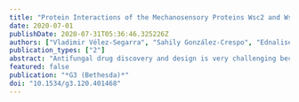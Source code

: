 ```yaml
---
title: "Protein Interactions of the Mechanosensory Proteins Wsc2 and Wsc3 for Stress Resistance in Saccharomyces cerevisiae."
date: 2020-07-01
publishDate: 2020-07-31T05:36:46.325226Z
authors: ["Vladimir Vélez-Segarra", "Sahily González-Crespo", "Ednalise Santiago-Cartagena", "Luis E Vázquez-Quiñones", "Nelson Martínez-Matías", "Yamirelis Otero", "Julián J Zayas", "Rafael Siaca", "Jeanmadi Del Rosario", "Inoushka Mejías", "José A Aponte", "Noelani C Collazo", "Francisco J Lasso", "Jamie Snider", "Matthew Jessulat", "Hiroyuki Aoki", "Brian C Rymond", "Mohan Babu", "Igor Stagljar", "José R Rodríguez-Medina"]
publication_types: ["2"]
abstract: "Antifungal drug discovery and design is very challenging because of the considerable similarities in genetic features and metabolic pathways between fungi and humans. However, cell wall composition represents a notable point of divergence. Therefore, a research strategy was designed to improve our understanding of the mechanisms for maintaining fungal cell wall integrity, and to identify potential targets for new drugs that modulate the underlying protein-protein interactions in Saccharomyces cerevisiae This study defines roles for Wsc2p and Wsc3p and their interacting protein partners in the cell wall integrity signaling and cell survival mechanisms that respond to treatments with fluconazole and hydrogen peroxide. By combined genetic and biochemical approaches, we report the discovery of 12 novel protein interactors of Wsc2p and Wsc3p. Of these, Wsc2p interacting partners Gtt1p and Yck2p, have opposing roles in the resistance and sensitivity to fluconazole treatments respectively. The interaction of Wsc2p with Ras2p was confirmed by iMYTH and IP-MS approaches and is shown to play a dominant role in response to oxidative stress induced by hydrogen peroxide. Consistent with an earlier study, Ras2p was also identified as an interacting partner of Wsc1p and Mid2p cell wall integrity signaling proteins. Collectively, this study expands the interaction networks of the mechanosensory proteins of the Cell Wall Integrity pathway."
featured: false
publication: "*G3 (Bethesda)*"
doi: "10.1534/g3.120.401468"
---
```



